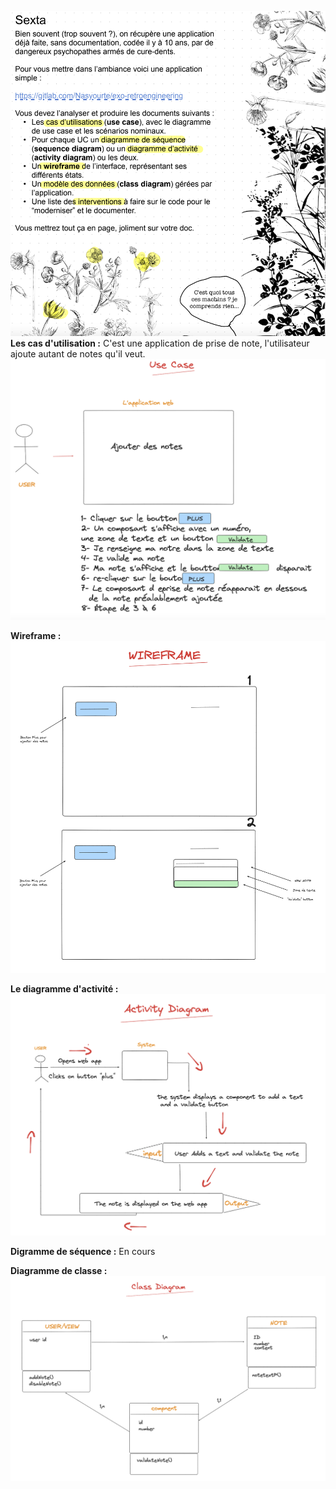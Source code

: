 ![sexta exericse](sexta.png)
**Les cas d'utilisation :**
C'est une application de prise de note, l'utilisateur ajoute autant de notes qu'il veut. 
![usecase](usecase.png)

**Wireframe :**
![wireframe](wireframe.png)

**Le diagramme d'activité :**
![activity diagram](activity.png)

**Digramme de séquence :**
En cours 

**Diagramme de classe :**
![class diagram](class.png)